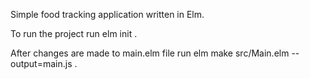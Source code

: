 Simple food tracking application written in Elm.

To run the project run elm init .

After changes are made to main.elm file run elm make src/Main.elm --output=main.js .

 
